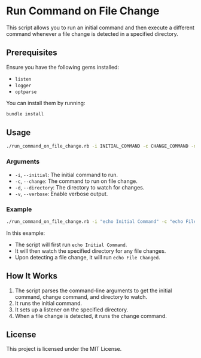 # Run Command on File Change

This script allows you to run an initial command and then execute a different command whenever a file change is detected in a specified directory.

## Prerequisites

Ensure you have the following gems installed:

- `listen`
- `logger`
- `optparse`

You can install them by running:

```sh
bundle install
```

## Usage

```sh
./run_command_on_file_change.rb -i INITIAL_COMMAND -c CHANGE_COMMAND -d DIRECTORY
```

### Arguments

- `-i`, `--initial`: The initial command to run.
- `-c`, `--change`: The command to run on file change.
- `-d`, `--directory`: The directory to watch for changes.
- `-v`, `--verbose`: Enable verbose output.

### Example

```sh
./run_command_on_file_change.rb -i "echo Initial Command" -c "echo File Changed" -d /path/to/directory
```

In this example:

- The script will first run `echo Initial Command`.
- It will then watch the specified directory for any file changes.
- Upon detecting a file change, it will run `echo File Changed`.

## How It Works

1. The script parses the command-line arguments to get the initial command, change command, and directory to watch.
2. It runs the initial command.
3. It sets up a listener on the specified directory.
4. When a file change is detected, it runs the change command.

## License

This project is licensed under the MIT License.
